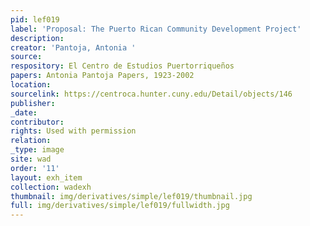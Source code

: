 ```yaml
---
pid: lef019
label: 'Proposal: The Puerto Rican Community Development Project'
description:
creator: 'Pantoja, Antonia '
source:
respository: El Centro de Estudios Puertorriqueños
papers: Antonia Pantoja Papers, 1923-2002
location:
sourcelink: https://centroca.hunter.cuny.edu/Detail/objects/146
publisher:
_date:
contributor:
rights: Used with permission
relation:
_type: image
site: wad
order: '11'
layout: exh_item
collection: wadexh
thumbnail: img/derivatives/simple/lef019/thumbnail.jpg
full: img/derivatives/simple/lef019/fullwidth.jpg
---
```

